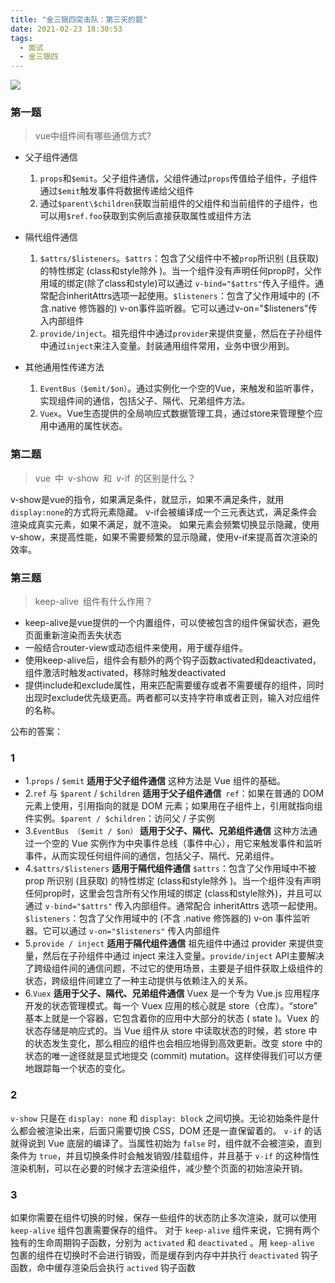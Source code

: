 ```yaml
---
title: "金三银四突击队：第三天的题"
date: 2021-02-23 18:30:53
tags:
  - 面试
  - 金三银四
---
```


<!--banner-pic|sticker|content-img|content-img-half-->
<img class="banner-pic" src="http://oss.slybootslion.com/blog/Konachan.com - 323048 sample.jpg?x-oss-process=image/auto-orient,1/quality,q_80/watermark,text_c2x5Ym9vdHNsaW9u,color_ffffff,size_40,shadow_70,t_74,x_10,y_10"/>

### 第一题

> vue中组件间有哪些通信方式?

- 父子组件通信
  1. `props`和`$emit`。父子组件通信，父组件通过`props`传值给子组件，子组件通过`$emit`触发事件将数据传递给父组件
  2. 通过`$parent\$children`获取当前组件的父组件和当前组件的子组件，也可以用`$ref.foo`获取到实例后直接获取属性或组件方法
  
- 隔代组件通信
  1. `$attrs/$listeners`。`$attrs`：包含了父组件中不被`prop`所识别 (且获取) 的特性绑定 (class和style除外 )。当一个组件没有声明任何prop时，父作用域的绑定(除了class和style)可以通过 `v-bind="$attrs"`传入子组件。通常配合inheritAttrs选项一起使用。`$listeners`：包含了父作用域中的 (不含.native 修饰器的) v-on事件监听器。它可以通过v-on="$listeners"传入内部组件
  2. `provide/inject`。祖先组件中通过`provider`来提供变量，然后在子孙组件中通过`inject`来注入变量。封装通用组件常用，业务中很少用到。
  
- 其他通用性传递方法
  1. `EventBus（$emit/$on）`。通过实例化一个空的Vue，来触发和监听事件，实现组件间的通信，包括父子、隔代、兄弟组件方法。
  2. `Vuex`。Vue生态提供的全局响应式数据管理工具，通过store来管理整个应用中通用的属性状态。

### 第二题

> vue 中 v-show 和 v-if 的区别是什么？

v-show是vue的指令，如果满足条件，就显示，如果不满足条件，就用`display:none`的方式将元素隐藏。
v-if会被编译成一个三元表达式，满足条件会渲染成真实元素，如果不满足，就不渲染。
如果元素会频繁切换显示隐藏，使用v-show，来提高性能，如果不需要频繁的显示隐藏，使用v-if来提高首次渲染的效率。

### 第三题

> keep-alive 组件有什么作用？

- keep-alive是vue提供的一个内置组件，可以使被包含的组件保留状态，避免页面重新渲染而丢失状态
- 一般结合router-view或动态组件来使用，用于缓存组件。
- 使用keep-alive后，组件会有额外的两个钩子函数activated和deactivated，组件激活时触发activated，移除时触发deactivated
- 提供include和exclude属性，用来匹配需要缓存或者不需要缓存的组件，同时出现时exclude优先级更高。两者都可以支持字符串或者正则，输入对应组件的名称。


公布的答案：

### 1

- 1.`props` / `$emit` **适用于父子组件通信** 这种方法是 Vue 组件的基础。
- 2.`ref` 与 `$parent` / `$children` **适用于父子组件通信**` ref`：如果在普通的 DOM 元素上使用，引用指向的就是 DOM 元素；如果用在子组件上，引用就指向组件实例。`$parent / $children`：访问父 / 子实例
- 3.`EventBus （$emit / $on）` **适用于父子、隔代、兄弟组件通信** 这种方法通过一个空的 Vue 实例作为中央事件总线（事件中心），用它来触发事件和监听事件，从而实现任何组件间的通信，包括父子、隔代、兄弟组件。
- 4.`$attrs/$listeners` **适用于隔代组件通信** `$attrs`：包含了父作用域中不被 prop 所识别 (且获取) 的特性绑定 (class和style除外 )。当一个组件没有声明任何prop时，这里会包含所有父作用域的绑定 (class和style除外)，并且可以通过 `v-bind="$attrs"` 传入内部组件。通常配合 inheritAttrs 选项一起使用。`$listeners`：包含了父作用域中的 (不含 .native 修饰器的) v-on 事件监听器。它可以通过 `v-on="$listeners"` 传入内部组件
- 5.`provide / inject` **适用于隔代组件通信** 祖先组件中通过 provider 来提供变量，然后在子孙组件中通过 inject 来注入变量。`provide/inject` API主要解决了跨级组件间的通信问题，不过它的使用场景，主要是子组件获取上级组件的状态，跨级组件间建立了一种主动提供与依赖注入的关系。
- 6.`Vuex` **适用于父子、隔代、兄弟组件通信** Vuex 是一个专为 Vue.js 应用程序开发的状态管理模式。每一个 Vuex 应用的核心就是 store（仓库）。“store” 基本上就是一个容器，它包含着你的应用中大部分的状态 ( state )。Vuex 的状态存储是响应式的。当 Vue 组件从 store 中读取状态的时候，若 store 中的状态发生变化，那么相应的组件也会相应地得到高效更新。改变 store 中的状态的唯一途径就是显式地提交 (commit) mutation。这样使得我们可以方便地跟踪每一个状态的变化。

### 2
`v-show` 只是在 `display: none` 和 `display: block` 之间切换。无论初始条件是什么都会被渲染出来，后面只需要切换 CSS，DOM 还是一直保留着的。
`v-if` 的话就得说到 Vue 底层的编译了。当属性初始为 `false` 时，组件就不会被渲染，直到条件为 `true`，并且切换条件时会触发销毁/挂载组件，并且基于 `v-if` 的这种惰性渲染机制，可以在必要的时候才去渲染组件，减少整个页面的初始渲染开销。

### 3
如果你需要在组件切换的时候，保存一些组件的状态防止多次渲染，就可以使用 `keep-alive` 组件包裹需要保存的组件。
对于 `keep-alive` 组件来说，它拥有两个独有的生命周期钩子函数，分别为 `activated` 和 `deactivated` 。用 `keep-alive` 包裹的组件在切换时不会进行销毁，而是缓存到内存中并执行 `deactivated` 钩子函数，命中缓存渲染后会执行 `actived` 钩子函数
